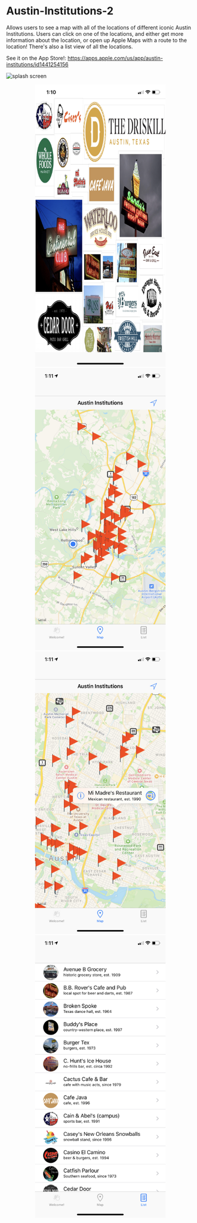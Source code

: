 # Austin-Institutions-2

Allows users to see a map with all of the locations of different iconic Austin Institutions. Users can click on one of the locations, and either get more information about the location, or open up Apple Maps with a route to the location! There's also a list view of all the locations.

See it on the App Store!: https://apps.apple.com/us/app/austin-institutions/id1441254156

![splash screen]()


<p align="center">
  <img src="https://github.com/JorgeAntonio512/Austin-Institutions-2/blob/master/IMG_2898.PNG?raw=true" width="350" title="splash screen">
  <img src="https://github.com/JorgeAntonio512/Austin-Institutions-2/blob/master/IMG_2899.PNG?raw=true
" width="350" title="map view">
  <img src="https://github.com/JorgeAntonio512/Austin-Institutions-2/blob/master/IMG_2900.PNG?raw=true
" width="350" title="specific location">
  <img src="https://github.com/JorgeAntonio512/Austin-Institutions-2/blob/master/IMG_2901.PNG?raw=true
" width="350" title="list view">
</p>

